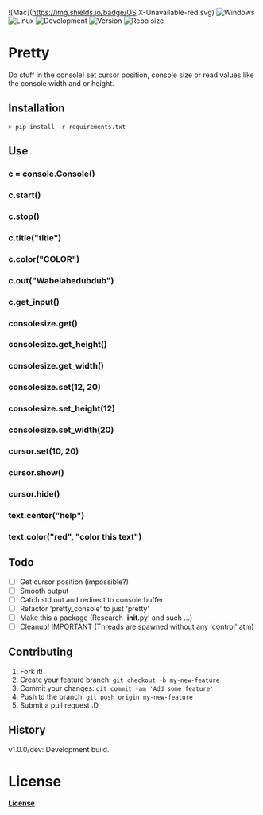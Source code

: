 
![Mac](https://img.shields.io/badge/OS X-Unavailable-red.svg)
![Windows](https://img.shields.io/badge/Windows-Supported-brightgreen.svg)
![Linux](https://img.shields.io/badge/Linux-Unavailable-red.svg)
![Development](https://img.shields.io/badge/Development-busy-brightgreen.svg)
![Version](https://img.shields.io/badge/Latest-1.0.0/dev-blue.svg)
![Repo size](https://reposs.herokuapp.com/?path=riptide00/pretty_console)

# Pretty

Do stuff in the console! set cursor position, console size or 
read values like the console width and or height.

## Installation

    > pip install -r requirements.txt

## Use

### c = console.Console()

### c.start()

### c.stop()

### c.title("title")

### c.color("COLOR")

### c.out("Wabelabedubdub")

### c.get_input()

### consolesize.get()

### consolesize.get_height()

### consolesize.get_width()

### consolesize.set(12, 20)

### consolesize.set_height(12)

### consolesize.set_width(20)

### cursor.set(10, 20)

### cursor.show()

### cursor.hide()

### text.center("help")

### text.color("red", "color this text")

## Todo

- [ ] Get cursor position (impossible?)
- [ ] Smooth output
- [ ] Catch std.out and redirect to console.buffer
- [ ] Refactor 'pretty_console' to just 'pretty'
- [ ] Make this a package (Research '__init__.py' and such ...)
- [ ] Cleanup! IMPORTANT (Threads are spawned without any 'control' atm)

## Contributing
1. Fork it!
2. Create your feature branch: `git checkout -b my-new-feature`
3. Commit your changes: `git commit -am 'Add some feature'`
4. Push to the branch: `git push origin my-new-feature`
5. Submit a pull request :D

## History

v1.0.0/dev: Development build.

# License

[__License__](/LICENSE)
